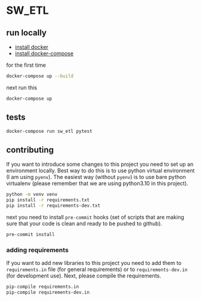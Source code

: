 # SW_ETL

## run locally

- [install docker](https://docs.docker.com/engine/install/)
- [install docker-compose](https://docs.docker.com/compose/install/)

for the first time
```bash
docker-compose up --build
```

next run this
```bash
docker-compose up
```

## tests

```bash
docker-compose run sw_etl pytest
```

## contributing

If you want to introduce some changes to this project you need to set up an environment locally. Best way to do this
is to use python virtual environment (I am using `pyenv`). The easiest way (without `pyenv`) is to use bare python
virtualenv (please remember that we are using python3.10 in this project).

```bash
python -m venv venv
pip install -r requirements.txt
pip install -r requirements-dev.txt
```

next you need to install `pre-commit` hooks (set of scripts that are making sure that your code is clean and ready
to be pushed to github).

```bash
pre-commit install
```

### adding requirements

If you want to add new libraries to this project you need to add them to `requirements.in` file (for general
requirements) or to `requirements-dev.in` (for development use). Next, please compile the requirements.

```bash
pip-compile requirements.in
pip-compile requirements-dev.in
```
